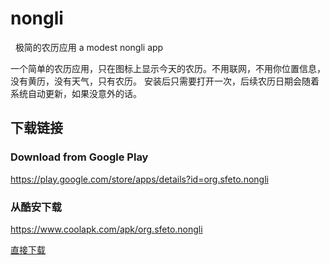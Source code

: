 # nongli
  
极简的农历应用 a modest nongli app

一个简单的农历应用，只在图标上显示今天的农历。不用联网，不用你位置信息，没有黄历，没有天气，只有农历。
安装后只需要打开一次，后续农历日期会随着系统自动更新，如果没意外的话。


## 下载链接
### Download from Google Play
https://play.google.com/store/apps/details?id=org.sfeto.nongli

### 从酷安下载
https://www.coolapk.com/apk/org.sfeto.nongli

[直接下载](http://dl-cdn.coolapkmarket.com/down/apk_upload/2017/0208/nongli-2.2.9-for-118939-o_1b8clf6ch18i348n15sq1fvavo2q-uid-715389.apk?_upt=d2ee65b91510754556)

